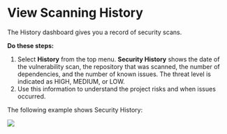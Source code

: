 # View Scanning History

The History dashboard gives you a record of security scans.

**Do these steps:**

1. Select **History** from the top menu. **Security History** shows the date of the vulnerability scan, the repository that was scanned, the number of dependencies, and the number of known issues. The threat level is indicated as HIGH, MEDIUM, or LOW.
2. Use this information to understand the project risks and when issues occurred.

The following example shows Security History:

![](https://gblobscdn.gitbook.com/assets%2F-M2DCN9UgoRgMEkgnLyP%2F-M3BrpusrobY7zmdxQP1%2F-M3BoZ6awQAaDc6nZfus%2Fsecurity%20history.png?alt=media&token=5c1df4fd-bf5c-4afc-a5a1-56ddbd056522)

​

